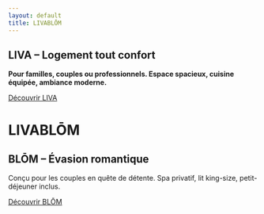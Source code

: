 ```yaml
---
layout: default
title: LIVABLŌM
---
```


<div class="relative flex flex-col md:flex-row h-screen w-screen overflow-hidden">

  <!-- Partie LIVA -->
<div class="w-full md:w-1/2 bg-cover bg-center flex flex-col items-center justify-center p-6 text-center text-black" style="background-image: url('{{ site.baseurl }}/assets/images/salon1.jpg');">
  <div class="bg-white/80 backdrop-blur-md p-6 rounded-lg shadow-lg max-w-sm">
    <h2 class="text-3xl font-bold mb-4">LIVA – Logement tout confort</h2>
    <p class="mb-6 text-lg font-semibold text-black">
      <strong>Pour familles, couples ou professionnels. Espace spacieux, cuisine équipée, ambiance moderne.</strong>
    </p>
    <a href="{{ site.baseurl }}/liva" class="bg-black text-white py-2 px-4 rounded hover:bg-gray-800">Découvrir LIVA</a>
  </div>
</div>


  <!-- Logo + Titre au centre -->
  <div class="absolute top-1/3 md:top-1/2 left-1/2 transform -translate-x-1/2 -translate-y-1/2 text-center z-10">
    <h1 class="text-4xl font-extrabold tracking-wide text-white drop-shadow-md">LIVABLŌM</h1>
  </div>

  <!-- Partie BLŌM -->
  <div class="w-full md:w-1/2 bg-cover bg-center text-white flex flex-col items-center justify-center p-6 text-center" style="background-image: url('{{ site.baseurl }}/assets/images/tableromantique.jpg');">
    <div class="bg-black/70 p-4 rounded-lg">
      <h2 class="text-3xl font-bold mb-4">BLŌM – Évasion romantique</h2>
      <p class="mb-6 text-lg max-w-xs">Conçu pour les couples en quête de détente. Spa privatif, lit king-size, petit-déjeuner inclus.</p>
      <a href="{{ site.baseurl }}/blom" class="bg-white text-black py-2 px-4 rounded hover:bg-gray-200">Découvrir BLŌM</a>
    </div>
  </div>

</div>
